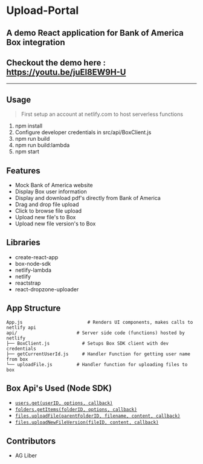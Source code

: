 # Upload-Portal
## A demo React application for Bank of America Box integration
## Checkout the demo here : https://youtu.be/juEI8EW9H-U
---

## Usage
> First setup an account at netlify.com to host serverless functions

1. npm install
2. Configure developer credentials in src/api/BoxClient.js
3. npm run build
4. npm run build:lambda
5. npm start

## Features
- Mock Bank of America website
- Display Box user information
- Display and download pdf's directly from Bank of America
- Drag and drop file upload
- Click to browse file upload
- Upload new file's to Box
- Upload new file version's to Box

## Libraries
- create-react-app
- box-node-sdk
- netlify-lambda
- netlify
- reactstrap
- react-dropzone-uploader

## App Structure

```
App.js 			              # Renders UI components, makes calls to netlify api
api/                      # Server side code (functions) hosted by netlify
├── BoxClient.js 	        # Setups Box SDK client with dev credentials
├── getCurrentUserId.js 	# Handler Function for getting user name from box  
└── uploadFile.js 	      # Handler function for uploading files to box  
```

## Box Api's Used (Node SDK)
- [`users.get(userID, options, callback)`](http://opensource.box.com/box-node-sdk/jsdoc/Users.html#get)
- [`folders.getItems(folderID, options, callback)`](http://opensource.box.com/box-node-sdk/jsdoc/Folders.html#getItems)
- [`files.uploadFile(parentFolderID, filename, content, callback)`](http://opensource.box.com/box-node-sdk/jsdoc/Files.html#uploadFile)
- [`files.uploadNewFileVersion(fileID, content, callback)`](http://opensource.box.com/box-node-sdk/jsdoc/Files.html#uploadNewFileVersion)

## Contributors
- AG Liber
